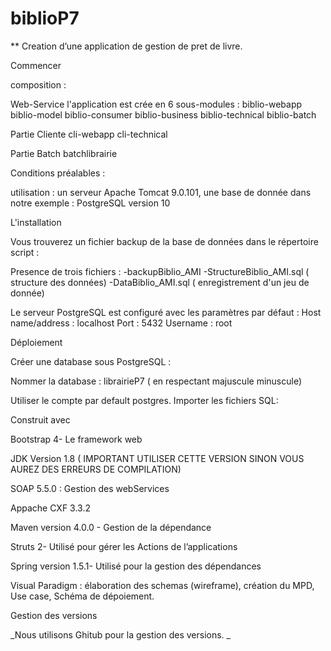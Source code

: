 # biblioP7
 ** Creation d’une application de gestion de pret de livre. 

Commencer

composition :

Web-Service
l'application est crée en 6 sous-modules :
biblio-webapp
biblio-model
biblio-consumer
biblio-business
biblio-technical
biblio-batch

Partie Cliente
cli-webapp
cli-technical

Partie Batch
batchlibrairie


Conditions préalables :

utilisation : un serveur Apache Tomcat 9.0.101, 
une base de donnée dans notre exemple : PostgreSQL version 10


L'installation

Vous trouverez un fichier backup de la base de données dans le répertoire script  :

Presence de trois fichiers :
-backupBiblio_AMI
-StructureBiblio_AMI.sql ( structure des données)
-DataBiblio_AMI.sql ( enregistrement d'un jeu de donnée)

Le serveur PostgreSQL est configuré avec les paramètres par défaut : Host name/address : localhost Port : 5432 Username : root


Déploiement

Créer une database sous PostgreSQL :

Nommer la database : librairieP7 ( en respectant majuscule minuscule)

Utiliser le compte par default postgres. Importer les fichiers SQL:


Construit avec

Bootstrap 4- Le framework web 

JDK Version 1.8 ( IMPORTANT UTILISER CETTE VERSION SINON VOUS AUREZ DES ERREURS DE COMPILATION)

SOAP 5.5.0 : Gestion des webServices

Appache CXF 3.3.2

Maven version 4.0.0  - Gestion de la dépendance

Struts 2- Utilisé pour gérer les Actions de l’applications

Spring version 1.5.1- Utilisé pour la gestion des dépendances

Visual Paradigm : élaboration des schemas (wireframe), création du MPD, Use case, Schéma de dépoiement.

Gestion des versions

_Nous utilisons Ghitub pour la gestion des versions. _

